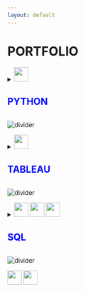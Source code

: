 ```yaml
---
layout: default
---
```

# **PORTFOLIO**


<details><summary><img height="32" width="32" src="https://cdn.simpleicons.org/python/blue" /><h2 style="color: blue"> PYTHON</h2></summary>

 <p>
 
<h3><a style="font-weight:bold" href="Projects/Forecasting_Taxes_Nicaragua.html">6. Time Series Forecast - Nicaragua's Government Taxes Revenues.</a></h3>

<img width="400" alt="image" src="https://github.com/lilqasr/leolab/assets/112327873/a98febe7-378a-4fc3-ac49-e2be8602e975">

 </p>
 
<p>
 
<h3><a style="font-weight:bold" href="Projects/Apartments_for_Rent.html">5. Apartments for rent in Rome</a></h3>

<img src="images/rentrome.png" width="400"/>

</p>
 
<p>

<h3><a style="font-weight:bold" href="Projects/Nicaragua's-Municipality-Elections-Resultsm.html">4. Nicaragua's Municipality Elections Result</a></h3>

<img src="images/MunicipalitiesElections2022.png" width="400"/>
 
</p>
 
<p>

<h3><a style="font-weight:bold" href="Projects/Inversión Pública Nicaragua.html">3. Nicaragua Public Investment Program Analysis</a></h3>

<img src="images/investNic.png" width="400"/>
 
</p>
 
<p>
 
<h3><a style="font-weight:bold" href="Projects/Cardiovascular_Disease_Analysis.html">2. Cardiovascular Disease Analysis</a></h3>

<img src="images/cardiovascular-diseases-treatment-illustration-flat-1-scaled.jpeg" width="400"/>

</p>
 
<p>
 
<h3><a style="font-weight:bold" href="Building_data_web.html">1. Building a dataset from files published on a website</a></h3>

<img src="images/governmentdocs.jpeg" width="400"/>
 
</p> 

</details>

![divider](https://user-images.githubusercontent.com/7065401/52071924-c003ad80-2562-11e9-8297-1c6595f8a7ff.png)

<details><summary><img height="32" width="32" src="https://cdn.simpleicons.org/tableau/blue" /> <h2 style="color: blue">TABLEAU</h2></summary>

<p>
 
<h3><a style="font-weight:bold" href="https://public.tableau.com/app/profile/lilqasr88">1. Tableau Public profile</a><br></h3>


<img src="images/TABLEAU.png" width="400"/>

</p>

<p>
 
<h3><a style="font-weight:bold" href="https://public.tableau.com/app/profile/ep2ea">2. Others</a><br></h3>


<img src="images/governmentdocs.jpeg" width="400"/>
 
</p>

</details>
 
![divider](https://user-images.githubusercontent.com/7065401/52071924-c003ad80-2562-11e9-8297-1c6595f8a7ff.png)

<details><summary><img height="32" width="32" src="https://cdn.simpleicons.org/mysql/blue" /> <img height="32" width="32" src="https://cdn.simpleicons.org/sqlite/blue" /> <img height="32" width="32" src="https://cdn.simpleicons.org/postgresql/blue" /> <h2 style="color: blue"> SQL</h2></summary>

<h3><a style="font-weight:bold" href="Projects/Analyzing_my_Spotify_historical_Data_part-1.html">1. My Last Year Spotify streaming data</a><br></h3>

<h3><a style="font-weight:bold" href="Projects/My_entire_Spotify_streaming_history.html">2. What My Entire Spotify Streaming History Says about me?</a><br></h3>
<img src="images/musica1.png" width="410"/>
 
 <h3><a style="font-weight:bold" href="Projects/European_football_games.html">2. European Football Games</a><br></h3>
 

 
 </details>

![divider](https://user-images.githubusercontent.com/7065401/52071924-c003ad80-2562-11e9-8297-1c6595f8a7ff.png)


<img height="32" width="32" src="https://cdn.simpleicons.org/microsoftexcel/blue" /> <img height="32" width="32" src="https://cdn.simpleicons.org/python/blue" />

